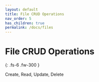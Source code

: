 ```yaml
---
layout: default
title: File CRUD Operations
nav_order: 5
has_children: true
permalink: /docs/files
---
```


# File CRUD Operations
{: .fs-6 .fw-300 }

Create, Read, Update, Delete
